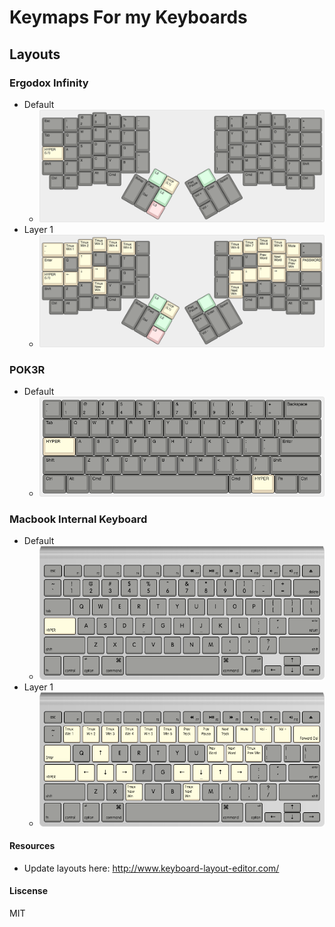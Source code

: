 # Keymaps For my Keyboards

## Layouts
### Ergodox Infinity
* Default 
  * ![ergodox-default](layout_pngs/ergodox-default.png)
* Layer 1 
  * ![ergodox-layer-1](layout_pngs/ergodox-layer-1.png)

### POK3R
* Default 
  * ![poker-default](layout_pngs/poker-default.png)

### Macbook Internal Keyboard
* Default 
  * ![macbook-default](layout_pngs/macbook-default.png)
* Layer 1 
  * ![macbook-layer-1](layout_pngs/macbook-layer-1.png)

#### Resources
* Update layouts here: http://www.keyboard-layout-editor.com/

#### Liscense
MIT
